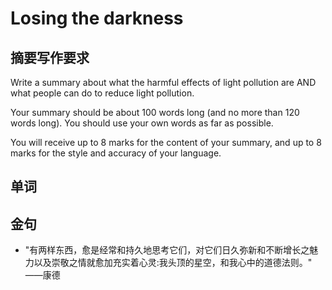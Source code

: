 # Losing the darkness

## 摘要写作要求
Write a summary about what the harmful effects of light pollution are AND what people can 
do to reduce light pollution.

Your summary should be about 100 words long (and no more than 120 words long). You 
should use your own words as far as possible.

You will receive up to 8 marks for the content of your summary, and up to 8 marks for the style and 
accuracy of your language.

## 单词


## 金句
- "有两样东西，愈是经常和持久地思考它们，对它们日久弥新和不断增长之魅力以及崇敬之情就愈加充实着心灵:我头顶的星空，和我心中的道德法则。" ——康德
